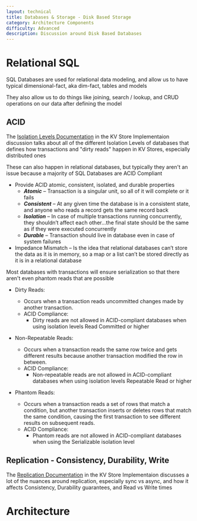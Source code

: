```yaml
---
layout: technical
title: Databases & Storage - Disk Based Storage
category: Architecture Components
difficulty: Advanced
description: Discussion around Disk Based Databases
---
```


# Relational SQL
SQL Databases are used for relational data modeling, and allow us to have typical dimensional-fact, aka dim-fact, tables and models

They also allow us to do things like joining, search / lookup, and CRUD operations on our data after defining the model

## ACID
The [Isolation Levels Documentation](../../../_typical_reusable_resources/_typical_distributed_kv_store/ISOLATION_LEVELS.md) in the KV Store Implementaion discussion talks about all of the different Isolation Levels of databases that defines how transactions and "dirty reads" happen in KV Stores, especially distributed ones

These can also happen in relational databases, but typically they aren't an issue because a majority of SQL Databases are ACID Compliant

- Provide ACID atomic, consistent, isolated, and durable properties
    - ***Atomic*** – Transaction is a singular unit, so all of it will complete or it fails
    - ***Consistent*** – At any given time the database is in a consistent state, and anyone who reads a record gets the same record back
    - ***Isolation*** – In case of multiple transactions running concurrently, they shouldn’t affect each other…the final state should be the same as if they were executed concurrently
    - ***Durable*** – Transaction should live in database even in case of system failures
- Impedance Mismatch – Is the idea that relational databases can’t store the data as it is in memory, so a map or a list can’t be stored directly as it is in a relational database

Most databases with transactions will ensure serialization so that there aren't even phantom reads that are possible

- Dirty Reads:
    - Occurs when a transaction reads uncommitted changes made by another transaction.
    - ACID Compliance:
        - Dirty reads are not allowed in ACID-compliant databases when using isolation levels Read Committed or higher

- Non-Repeatable Reads:
    - Occurs when a transaction reads the same row twice and gets different results because another transaction modified the row in between.
    - ACID Compliance:
        - Non-repeatable reads are not allowed in ACID-compliant databases when using isolation levels Repeatable Read or higher

- Phantom Reads:
    - Occurs when a transaction reads a set of rows that match a condition, but another transaction inserts or deletes rows that match the same condition, causing the first transaction to see different results on subsequent reads.
    - ACID Compliance:
        - Phantom reads are not allowed in ACID-compliant databases when using the Serializable isolation level

## Replication - Consistency, Durability, Write 
The [Replication Documentation](../../../_typical_reusable_resources/_typical_distributed_kv_store/REPLICATION.md) in the KV Store Implementaion discusses a lot of the nuances around replication, especially sync vs async, and how it affects Consistency, Durability guarantees, and Read vs Write times

# Architecture